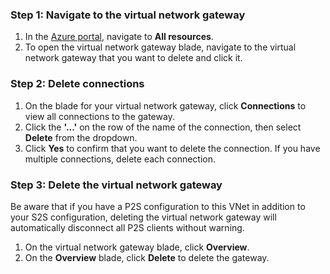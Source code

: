 ### Step 1: Navigate to the virtual network gateway

1. In the [Azure portal](https://portal.azure.cn), navigate to **All resources**. 
2. To open the virtual network gateway blade, navigate to the virtual network gateway that you want to delete and click it.

### Step 2: Delete connections

1. On the blade for your virtual network gateway, click **Connections** to view all connections to the gateway.
2. Click the **'...'** on the row of the name of the connection, then select **Delete** from the dropdown.
3. Click **Yes** to confirm that you want to delete the connection. If you have multiple connections, delete each connection.

### Step 3: Delete the virtual network gateway

Be aware that if you have a P2S configuration to this VNet in addition to your S2S configuration, deleting the virtual network gateway will automatically disconnect all P2S clients without warning.

1. On the virtual network gateway blade, click **Overview**.
2. On the **Overview** blade, click **Delete** to delete the gateway.